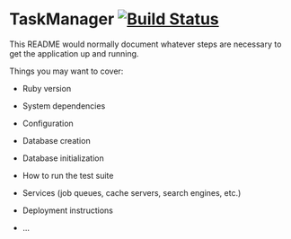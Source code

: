 # TaskManager [![Build Status](https://img.shields.io/endpoint.svg?url=https%3A%2F%2Factions-badge.atrox.dev%2Fgss78%2FTaskManager%2Fbadge%3Fref%3Ddevelop&style=flat)](https://actions-badge.atrox.dev/gss78/TaskManager/goto?ref=develop)

This README would normally document whatever steps are necessary to get the
application up and running.

Things you may want to cover:

- Ruby version

- System dependencies

- Configuration

- Database creation

- Database initialization

- How to run the test suite

- Services (job queues, cache servers, search engines, etc.)

- Deployment instructions

- ...
